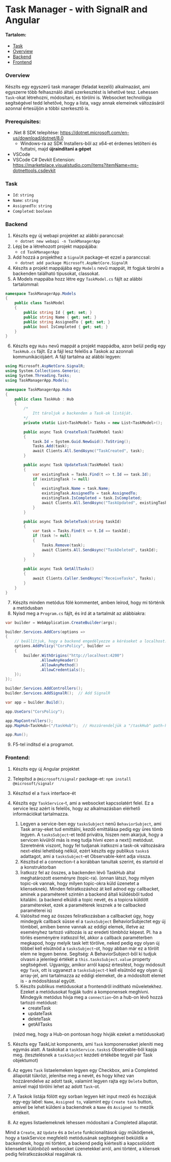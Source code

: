 # Task Manager - with SignalR and Angular

#### Tartalom:
- [Task](#task)
- [Overview](#overview)
- [Backend](#backend)
- [Frontend](#frontend)


### Overview
Készíts egy egyszerű task manager (feladat kezelő) alkalmazást, ami egyszerre több felhasználó általi szerkesztést is lehetővé tesz. 
Lehessen `Task`-okat létrehozni, módosítani, és törölni is. 
Websocket technológia segítségével tedd lehetővé, hogy a lista, vagy annak elemeinek változásáról azonnal értesüljön a többi szerkesztő is.

### Prerequisites:

* .Net 8 SDK telepítése: https://dotnet.microsoft.com/en-us/download/dotnet/8.0
    * Windows-ra az SDK Installers-ből az x64-et érdemes letölteni és futtatni, majd **újraindítani a gépet**
* VSCode
* VSCode C# Devkit Extension: https://marketplace.visualstudio.com/items?itemName=ms-dotnettools.csdevkit


### Task
- `Id`: `string`
- `Name`: `string`
- `AssignedTo`: `string`
- `Completed`: `boolean`

### Backend

1. Készíts egy új webapi projektet az alábbi paranccsal:
    -  `dotnet new webapi -n TaskManagerApp`
2. Lépj be a létrehozott projekt mappájába:
    - `cd TaskManagerApp`
3. Add hozzá a projekthez a `SignalR` package-et ezzel a paranccsal: 
    - `dotnet add package Microsoft.AspNetCore.SignalR`
4. Készíts a projekt mappájába egy `Models` nevű mappát, itt fogjuk tárolni a backenden található típusokat, classokat.
5. A Models mappába hozz létre egy `TaskModel.cs` fájlt az alábbi tartalommal:

```cs
namespace TaskManagerApp.Models
{
    public class TaskModel
    {
        public string Id { get; set; }
        public string Name { get; set; }
        public string AssignedTo { get; set; }
        public bool IsCompleted { get; set; }
    }
}
```

6. Készíts egy `Hubs` nevű mappát a projekt mappádba, azon belül pedig egy `TaskHub.cs` fájlt. Ez a fájl lesz felelős a Taskok az azonnali kommunikációjáért.
A fájl tartalma az alábbi legyen:

```cs
using Microsoft.AspNetCore.SignalR;
using System.Collections.Generic;
using System.Threading.Tasks;
using TaskManagerApp.Models;

namespace TaskManagerApp.Hubs
{
    public class TaskHub : Hub
    {
        /* 
            Itt tároljuk a backenden a Task-ok listáját.
        */
        private static List<TaskModel> Tasks = new List<TaskModel>();

        public async Task CreateTask(TaskModel task)
        {
            task.Id = System.Guid.NewGuid().ToString();
            Tasks.Add(task);
            await Clients.All.SendAsync("TaskCreated", task);
        }

        public async Task UpdateTask(TaskModel task)
        {
            var existingTask = Tasks.Find(t => t.Id == task.Id);
            if (existingTask != null)
            {
                existingTask.Name = task.Name;
                existingTask.AssignedTo = task.AssignedTo;
                existingTask.IsCompleted = task.IsCompleted;
                await Clients.All.SendAsync("TaskUpdated", existingTask);
            }
        }

        public async Task DeleteTask(string taskId)
        {
            var task = Tasks.Find(t => t.Id == taskId);
            if (task != null)
            {
                Tasks.Remove(task);
                await Clients.All.SendAsync("TaskDeleted", taskId);
            }
        }
        
        public async Task GetAllTasks()
        {
            await Clients.Caller.SendAsync("ReceiveTasks", Tasks);
        }
    }
}

```


7. Készíts minden metódus fölé kommentet, amben leírod, hogy mi történik a metódusban
8. Nyisd meg a `Program.cs` fájlt, és írd át a tartalmát az alábbiakra:

```cs
var builder = WebApplication.CreateBuilder(args);

builder.Services.AddCors(options =>
{
    // beállítjuk, hogy a backend engedélyezze a kéréseket a localhost:4200-ról
    options.AddPolicy("CorsPolicy", builder =>
    {
        builder.WithOrigins("http://localhost:4200")
               .AllowAnyHeader()
               .AllowAnyMethod()
               .AllowCredentials();
    });
});

builder.Services.AddControllers();
builder.Services.AddSignalR();  // Add SignalR

var app = builder.Build();

app.UseCors("CorsPolicy");

app.MapControllers();
app.MapHub<TaskHub>("/taskHub");  // Hozzárendeljük a "/taskHub" path-hoz a mi TaskHub típusunkat

app.Run();

```

9. F5-tel indítsd el a programot.


### Frontend:

1. Készíts egy új Angular projektet 
2. Telepítsd a `@microsoft/signalr` package-et:
    `npm install @microsoft/signalr`
3. Készítsd el a `Task` interface-ét
4. Készíts egy `TaskService`-t, ami a websocket kapcsolatért felel. Ez a service lesz azért is felelős, hogy az alkalmazásban elérhető információkat tartalmazza.
    1. Legyen a service-ben egy `tasksSubject` nenű `BehaviorSubject`, ami Task array-eket tud emittálni, kezdő emittálása pedig egy üres tömb legyen.
    A `tasksSubject`-et tedd privátra, hiszen nem akarjuk, hogy a servicen kívülről más is meg tudja hívni ezen a next() metódust. Szeretnénk viszont, hogy fel tudjanak iratkozni a task-ok változására next-elési lehetőség nélkül, ezért készíts egy publikus `tasks$` adattagot, ami a `tasksSubject`-et Observable-ként adja vissza.
    2. Készítsd el a connection-t a korábban tanultak szerint, és startold el a konstruktorban
    3. Íratkozz fel az összes, a backenden lévő TaskHub által meghatározott eseményre (topic-ra). (onnan látszi, hogy milyen topic-ok vannak, hogy milyen topic-okra küld üzenetet a klienseknek). 
    Minden feliratkozáshoz át kell adnod egy callbacket, aminek a paramétereit szintén a backend általi küldésből tudod kitalálni. (a backend elküldi a topic nevét, és a topicra küldött paramétereket, ezek a paraméterek lesznek a te callbacked paraméterei is)
    4. Valósítsd meg az összes feliratkozásban a callbacket úgy, hogy mindegyik callback süsse el a `tasksSubject` BehaviorSubjectet egy új tömbbel, amiben benne vannak az eddigi elemek, illetve az eseményhez tartozó változás is az eredeti tömbhöz képest. 
    Pl. ha a törlés eseményére iratkozol fel, akkor a callback paraméterben megkapod, hogy melyik task lett törölve, neked pedig egy olyan új többel kell elsütnöd a `tasksSubject`-ot, hogy abban már ez a törölt elem ne legyen benne. Segítség: A BehaviorSubject-ből ki tudjuk olvasni a jelenlegi értékét a `this.tasksSubject.value` property segítségével.
    Ugyanígy, amikor arról kapsz értesítést, hogy módosult egy `Task`, ott is ugyanezt a `tasksSubject`-t kell elsütnöd egy olyan új array-jel, ami tartalmazza az eddigi elemeket, de a módosított elemet is - a módosítással együtt.
    5. Készíts publikus metódusokat a frontendről indítható műveletekhez. Ezeket a metódusokat fogják tudni a komponensek meghívni.
    Mindegyik metódus hívja meg a `connection`-ön a hub-on lévő hozzá tartozó metódust:
        - createTask
        - updateTask
        - deleteTask
        - getAllTasks
        
    (nézd meg, hogy a Hub-on pontosan hogy hívják ezeket a metódusokat)
        
6. Készíts egy TaskList komponents, ami `Task` komponenseket jeleníti meg egymás alatt. A taskokat a `taskService.tasks$` Observable-ből kapja meg. (tesztelésnek a `taskSubject` kezdeti értékébe tegyél pár Task objektumot)
7. Az egyes `Task` listaelemeken legyen egy Checkbox, ami a Completed állapotát tükrözi, jelenítse meg a nevét, és hogy kihez van hozzárendelve az adott task, valamint legyen rajta egy `Delete` button, amivel majd törölni lehet az adott `Task`-ot.
8. A Taskok listája fölött egy sorban legyen két input mező és hozzájuk egy-egy label: `Name`, `Assigned to`, valamint egy `Create task` button, amivel be lehet küldeni a backendnek a `Name` és `Assigned to` mezők értékeit.
9. Az egyes listaelemeknek lehessen módosítani a Completed állapotát.

Mind a `Create`, az `Update` és a `Delete` funkcionalitások úgy működjenek, hogy a taskService megfelelő metódusának segítségével beküldik a backendnek, hogy mi történt, a backend pedig kiértesíti a kapcsolódott klienseket különböző websocket üzenetekkel arról, ami történt, a kliensek pedig feliratkozásokkal reagálnak rá.

